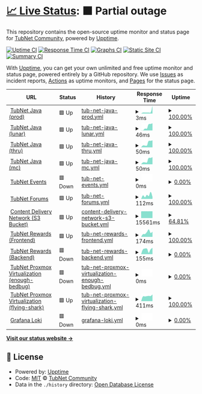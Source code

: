 # [📈 Live Status](https://Tubnom.github.io/tubnet-uptime): <!--live status--> **🟧 Partial outage**

This repository contains the open-source uptime monitor and status page for [TubNet Community](https://Tubnom.github.io/tubnet-uptime), powered by [Upptime](https://github.com/upptime/upptime).

[![Uptime CI](https://github.com/Tubnom/tubnet-uptime/workflows/Uptime%20CI/badge.svg)](https://github.com/Tubnom/tubnet-uptime/actions?query=workflow%3A%22Uptime+CI%22)
[![Response Time CI](https://github.com/Tubnom/tubnet-uptime/workflows/Response%20Time%20CI/badge.svg)](https://github.com/Tubnom/tubnet-uptime/actions?query=workflow%3A%22Response+Time+CI%22)
[![Graphs CI](https://github.com/Tubnom/tubnet-uptime/workflows/Graphs%20CI/badge.svg)](https://github.com/Tubnom/tubnet-uptime/actions?query=workflow%3A%22Graphs+CI%22)
[![Static Site CI](https://github.com/Tubnom/tubnet-uptime/workflows/Static%20Site%20CI/badge.svg)](https://github.com/Tubnom/tubnet-uptime/actions?query=workflow%3A%22Static+Site+CI%22)
[![Summary CI](https://github.com/Tubnom/tubnet-uptime/workflows/Summary%20CI/badge.svg)](https://github.com/Tubnom/tubnet-uptime/actions?query=workflow%3A%22Summary+CI%22)

With [Upptime](https://upptime.js.org), you can get your own unlimited and free uptime monitor and status page, powered entirely by a GitHub repository. We use [Issues](https://github.com/Tubnom/tubnet-uptime/issues) as incident reports, [Actions](https://github.com/Tubnom/tubnet-uptime/actions) as uptime monitors, and [Pages](https://Tubnom.github.io/tubnet-uptime) for the status page.

<!--start: status pages-->
<!-- This summary is generated by Upptime (https://github.com/upptime/upptime) -->
<!-- Do not edit this manually, your changes will be overwritten -->
<!-- prettier-ignore -->
| URL | Status | History | Response Time | Uptime |
| --- | ------ | ------- | ------------- | ------ |
| <img alt="" src="https://icons.duckduckgo.com/ip3/null.ico" height="13"> [TubNet Java (prod)](prod.tubnet.gg) | 🟩 Up | [tub-net-java-prod.yml](https://github.com/Tubnom/tubnet-uptime/commits/HEAD/history/tub-net-java-prod.yml) | <details><summary><img alt="Response time graph" src="./graphs/tub-net-java-prod/response-time-week.png" height="20"> 3ms</summary><br><a href="https://status.tubnet.cc/history/tub-net-java-prod"><img alt="Response time 45" src="https://img.shields.io/endpoint?url=https%3A%2F%2Fraw.githubusercontent.com%2FTubnom%2Ftubnet-uptime%2FHEAD%2Fapi%2Ftub-net-java-prod%2Fresponse-time.json"></a><br><a href="https://status.tubnet.cc/history/tub-net-java-prod"><img alt="24-hour response time 9" src="https://img.shields.io/endpoint?url=https%3A%2F%2Fraw.githubusercontent.com%2FTubnom%2Ftubnet-uptime%2FHEAD%2Fapi%2Ftub-net-java-prod%2Fresponse-time-day.json"></a><br><a href="https://status.tubnet.cc/history/tub-net-java-prod"><img alt="7-day response time 3" src="https://img.shields.io/endpoint?url=https%3A%2F%2Fraw.githubusercontent.com%2FTubnom%2Ftubnet-uptime%2FHEAD%2Fapi%2Ftub-net-java-prod%2Fresponse-time-week.json"></a><br><a href="https://status.tubnet.cc/history/tub-net-java-prod"><img alt="30-day response time 4" src="https://img.shields.io/endpoint?url=https%3A%2F%2Fraw.githubusercontent.com%2FTubnom%2Ftubnet-uptime%2FHEAD%2Fapi%2Ftub-net-java-prod%2Fresponse-time-month.json"></a><br><a href="https://status.tubnet.cc/history/tub-net-java-prod"><img alt="1-year response time 45" src="https://img.shields.io/endpoint?url=https%3A%2F%2Fraw.githubusercontent.com%2FTubnom%2Ftubnet-uptime%2FHEAD%2Fapi%2Ftub-net-java-prod%2Fresponse-time-year.json"></a></details> | <details><summary><a href="https://status.tubnet.cc/history/tub-net-java-prod">100.00%</a></summary><a href="https://status.tubnet.cc/history/tub-net-java-prod"><img alt="All-time uptime 99.87%" src="https://img.shields.io/endpoint?url=https%3A%2F%2Fraw.githubusercontent.com%2FTubnom%2Ftubnet-uptime%2FHEAD%2Fapi%2Ftub-net-java-prod%2Fuptime.json"></a><br><a href="https://status.tubnet.cc/history/tub-net-java-prod"><img alt="24-hour uptime 100.00%" src="https://img.shields.io/endpoint?url=https%3A%2F%2Fraw.githubusercontent.com%2FTubnom%2Ftubnet-uptime%2FHEAD%2Fapi%2Ftub-net-java-prod%2Fuptime-day.json"></a><br><a href="https://status.tubnet.cc/history/tub-net-java-prod"><img alt="7-day uptime 100.00%" src="https://img.shields.io/endpoint?url=https%3A%2F%2Fraw.githubusercontent.com%2FTubnom%2Ftubnet-uptime%2FHEAD%2Fapi%2Ftub-net-java-prod%2Fuptime-week.json"></a><br><a href="https://status.tubnet.cc/history/tub-net-java-prod"><img alt="30-day uptime 100.00%" src="https://img.shields.io/endpoint?url=https%3A%2F%2Fraw.githubusercontent.com%2FTubnom%2Ftubnet-uptime%2FHEAD%2Fapi%2Ftub-net-java-prod%2Fuptime-month.json"></a><br><a href="https://status.tubnet.cc/history/tub-net-java-prod"><img alt="1-year uptime 99.86%" src="https://img.shields.io/endpoint?url=https%3A%2F%2Fraw.githubusercontent.com%2FTubnom%2Ftubnet-uptime%2FHEAD%2Fapi%2Ftub-net-java-prod%2Fuptime-year.json"></a></details>
| <img alt="" src="https://icons.duckduckgo.com/ip3/null.ico" height="13"> [TubNet Java (lunar)](lunar.tubnet.gg) | 🟩 Up | [tub-net-java-lunar.yml](https://github.com/Tubnom/tubnet-uptime/commits/HEAD/history/tub-net-java-lunar.yml) | <details><summary><img alt="Response time graph" src="./graphs/tub-net-java-lunar/response-time-week.png" height="20"> 46ms</summary><br><a href="https://status.tubnet.cc/history/tub-net-java-lunar"><img alt="Response time 75" src="https://img.shields.io/endpoint?url=https%3A%2F%2Fraw.githubusercontent.com%2FTubnom%2Ftubnet-uptime%2FHEAD%2Fapi%2Ftub-net-java-lunar%2Fresponse-time.json"></a><br><a href="https://status.tubnet.cc/history/tub-net-java-lunar"><img alt="24-hour response time 85" src="https://img.shields.io/endpoint?url=https%3A%2F%2Fraw.githubusercontent.com%2FTubnom%2Ftubnet-uptime%2FHEAD%2Fapi%2Ftub-net-java-lunar%2Fresponse-time-day.json"></a><br><a href="https://status.tubnet.cc/history/tub-net-java-lunar"><img alt="7-day response time 46" src="https://img.shields.io/endpoint?url=https%3A%2F%2Fraw.githubusercontent.com%2FTubnom%2Ftubnet-uptime%2FHEAD%2Fapi%2Ftub-net-java-lunar%2Fresponse-time-week.json"></a><br><a href="https://status.tubnet.cc/history/tub-net-java-lunar"><img alt="30-day response time 35" src="https://img.shields.io/endpoint?url=https%3A%2F%2Fraw.githubusercontent.com%2FTubnom%2Ftubnet-uptime%2FHEAD%2Fapi%2Ftub-net-java-lunar%2Fresponse-time-month.json"></a><br><a href="https://status.tubnet.cc/history/tub-net-java-lunar"><img alt="1-year response time 70" src="https://img.shields.io/endpoint?url=https%3A%2F%2Fraw.githubusercontent.com%2FTubnom%2Ftubnet-uptime%2FHEAD%2Fapi%2Ftub-net-java-lunar%2Fresponse-time-year.json"></a></details> | <details><summary><a href="https://status.tubnet.cc/history/tub-net-java-lunar">100.00%</a></summary><a href="https://status.tubnet.cc/history/tub-net-java-lunar"><img alt="All-time uptime 99.87%" src="https://img.shields.io/endpoint?url=https%3A%2F%2Fraw.githubusercontent.com%2FTubnom%2Ftubnet-uptime%2FHEAD%2Fapi%2Ftub-net-java-lunar%2Fuptime.json"></a><br><a href="https://status.tubnet.cc/history/tub-net-java-lunar"><img alt="24-hour uptime 100.00%" src="https://img.shields.io/endpoint?url=https%3A%2F%2Fraw.githubusercontent.com%2FTubnom%2Ftubnet-uptime%2FHEAD%2Fapi%2Ftub-net-java-lunar%2Fuptime-day.json"></a><br><a href="https://status.tubnet.cc/history/tub-net-java-lunar"><img alt="7-day uptime 100.00%" src="https://img.shields.io/endpoint?url=https%3A%2F%2Fraw.githubusercontent.com%2FTubnom%2Ftubnet-uptime%2FHEAD%2Fapi%2Ftub-net-java-lunar%2Fuptime-week.json"></a><br><a href="https://status.tubnet.cc/history/tub-net-java-lunar"><img alt="30-day uptime 100.00%" src="https://img.shields.io/endpoint?url=https%3A%2F%2Fraw.githubusercontent.com%2FTubnom%2Ftubnet-uptime%2FHEAD%2Fapi%2Ftub-net-java-lunar%2Fuptime-month.json"></a><br><a href="https://status.tubnet.cc/history/tub-net-java-lunar"><img alt="1-year uptime 99.85%" src="https://img.shields.io/endpoint?url=https%3A%2F%2Fraw.githubusercontent.com%2FTubnom%2Ftubnet-uptime%2FHEAD%2Fapi%2Ftub-net-java-lunar%2Fuptime-year.json"></a></details>
| <img alt="" src="https://icons.duckduckgo.com/ip3/null.ico" height="13"> [TubNet Java (thru)](thru.tubnet.gg) | 🟩 Up | [tub-net-java-thru.yml](https://github.com/Tubnom/tubnet-uptime/commits/HEAD/history/tub-net-java-thru.yml) | <details><summary><img alt="Response time graph" src="./graphs/tub-net-java-thru/response-time-week.png" height="20"> 50ms</summary><br><a href="https://status.tubnet.cc/history/tub-net-java-thru"><img alt="Response time 65" src="https://img.shields.io/endpoint?url=https%3A%2F%2Fraw.githubusercontent.com%2FTubnom%2Ftubnet-uptime%2FHEAD%2Fapi%2Ftub-net-java-thru%2Fresponse-time.json"></a><br><a href="https://status.tubnet.cc/history/tub-net-java-thru"><img alt="24-hour response time 83" src="https://img.shields.io/endpoint?url=https%3A%2F%2Fraw.githubusercontent.com%2FTubnom%2Ftubnet-uptime%2FHEAD%2Fapi%2Ftub-net-java-thru%2Fresponse-time-day.json"></a><br><a href="https://status.tubnet.cc/history/tub-net-java-thru"><img alt="7-day response time 50" src="https://img.shields.io/endpoint?url=https%3A%2F%2Fraw.githubusercontent.com%2FTubnom%2Ftubnet-uptime%2FHEAD%2Fapi%2Ftub-net-java-thru%2Fresponse-time-week.json"></a><br><a href="https://status.tubnet.cc/history/tub-net-java-thru"><img alt="30-day response time 33" src="https://img.shields.io/endpoint?url=https%3A%2F%2Fraw.githubusercontent.com%2FTubnom%2Ftubnet-uptime%2FHEAD%2Fapi%2Ftub-net-java-thru%2Fresponse-time-month.json"></a><br><a href="https://status.tubnet.cc/history/tub-net-java-thru"><img alt="1-year response time 62" src="https://img.shields.io/endpoint?url=https%3A%2F%2Fraw.githubusercontent.com%2FTubnom%2Ftubnet-uptime%2FHEAD%2Fapi%2Ftub-net-java-thru%2Fresponse-time-year.json"></a></details> | <details><summary><a href="https://status.tubnet.cc/history/tub-net-java-thru">100.00%</a></summary><a href="https://status.tubnet.cc/history/tub-net-java-thru"><img alt="All-time uptime 99.87%" src="https://img.shields.io/endpoint?url=https%3A%2F%2Fraw.githubusercontent.com%2FTubnom%2Ftubnet-uptime%2FHEAD%2Fapi%2Ftub-net-java-thru%2Fuptime.json"></a><br><a href="https://status.tubnet.cc/history/tub-net-java-thru"><img alt="24-hour uptime 100.00%" src="https://img.shields.io/endpoint?url=https%3A%2F%2Fraw.githubusercontent.com%2FTubnom%2Ftubnet-uptime%2FHEAD%2Fapi%2Ftub-net-java-thru%2Fuptime-day.json"></a><br><a href="https://status.tubnet.cc/history/tub-net-java-thru"><img alt="7-day uptime 100.00%" src="https://img.shields.io/endpoint?url=https%3A%2F%2Fraw.githubusercontent.com%2FTubnom%2Ftubnet-uptime%2FHEAD%2Fapi%2Ftub-net-java-thru%2Fuptime-week.json"></a><br><a href="https://status.tubnet.cc/history/tub-net-java-thru"><img alt="30-day uptime 100.00%" src="https://img.shields.io/endpoint?url=https%3A%2F%2Fraw.githubusercontent.com%2FTubnom%2Ftubnet-uptime%2FHEAD%2Fapi%2Ftub-net-java-thru%2Fuptime-month.json"></a><br><a href="https://status.tubnet.cc/history/tub-net-java-thru"><img alt="1-year uptime 99.86%" src="https://img.shields.io/endpoint?url=https%3A%2F%2Fraw.githubusercontent.com%2FTubnom%2Ftubnet-uptime%2FHEAD%2Fapi%2Ftub-net-java-thru%2Fuptime-year.json"></a></details>
| <img alt="" src="https://icons.duckduckgo.com/ip3/null.ico" height="13"> [TubNet Java (mc)](mc.tubnet.gg) | 🟩 Up | [tub-net-java-mc.yml](https://github.com/Tubnom/tubnet-uptime/commits/HEAD/history/tub-net-java-mc.yml) | <details><summary><img alt="Response time graph" src="./graphs/tub-net-java-mc/response-time-week.png" height="20"> 50ms</summary><br><a href="https://status.tubnet.cc/history/tub-net-java-mc"><img alt="Response time 60" src="https://img.shields.io/endpoint?url=https%3A%2F%2Fraw.githubusercontent.com%2FTubnom%2Ftubnet-uptime%2FHEAD%2Fapi%2Ftub-net-java-mc%2Fresponse-time.json"></a><br><a href="https://status.tubnet.cc/history/tub-net-java-mc"><img alt="24-hour response time 85" src="https://img.shields.io/endpoint?url=https%3A%2F%2Fraw.githubusercontent.com%2FTubnom%2Ftubnet-uptime%2FHEAD%2Fapi%2Ftub-net-java-mc%2Fresponse-time-day.json"></a><br><a href="https://status.tubnet.cc/history/tub-net-java-mc"><img alt="7-day response time 50" src="https://img.shields.io/endpoint?url=https%3A%2F%2Fraw.githubusercontent.com%2FTubnom%2Ftubnet-uptime%2FHEAD%2Fapi%2Ftub-net-java-mc%2Fresponse-time-week.json"></a><br><a href="https://status.tubnet.cc/history/tub-net-java-mc"><img alt="30-day response time 36" src="https://img.shields.io/endpoint?url=https%3A%2F%2Fraw.githubusercontent.com%2FTubnom%2Ftubnet-uptime%2FHEAD%2Fapi%2Ftub-net-java-mc%2Fresponse-time-month.json"></a><br><a href="https://status.tubnet.cc/history/tub-net-java-mc"><img alt="1-year response time 57" src="https://img.shields.io/endpoint?url=https%3A%2F%2Fraw.githubusercontent.com%2FTubnom%2Ftubnet-uptime%2FHEAD%2Fapi%2Ftub-net-java-mc%2Fresponse-time-year.json"></a></details> | <details><summary><a href="https://status.tubnet.cc/history/tub-net-java-mc">100.00%</a></summary><a href="https://status.tubnet.cc/history/tub-net-java-mc"><img alt="All-time uptime 99.87%" src="https://img.shields.io/endpoint?url=https%3A%2F%2Fraw.githubusercontent.com%2FTubnom%2Ftubnet-uptime%2FHEAD%2Fapi%2Ftub-net-java-mc%2Fuptime.json"></a><br><a href="https://status.tubnet.cc/history/tub-net-java-mc"><img alt="24-hour uptime 100.00%" src="https://img.shields.io/endpoint?url=https%3A%2F%2Fraw.githubusercontent.com%2FTubnom%2Ftubnet-uptime%2FHEAD%2Fapi%2Ftub-net-java-mc%2Fuptime-day.json"></a><br><a href="https://status.tubnet.cc/history/tub-net-java-mc"><img alt="7-day uptime 100.00%" src="https://img.shields.io/endpoint?url=https%3A%2F%2Fraw.githubusercontent.com%2FTubnom%2Ftubnet-uptime%2FHEAD%2Fapi%2Ftub-net-java-mc%2Fuptime-week.json"></a><br><a href="https://status.tubnet.cc/history/tub-net-java-mc"><img alt="30-day uptime 100.00%" src="https://img.shields.io/endpoint?url=https%3A%2F%2Fraw.githubusercontent.com%2FTubnom%2Ftubnet-uptime%2FHEAD%2Fapi%2Ftub-net-java-mc%2Fuptime-month.json"></a><br><a href="https://status.tubnet.cc/history/tub-net-java-mc"><img alt="1-year uptime 99.86%" src="https://img.shields.io/endpoint?url=https%3A%2F%2Fraw.githubusercontent.com%2FTubnom%2Ftubnet-uptime%2FHEAD%2Fapi%2Ftub-net-java-mc%2Fuptime-year.json"></a></details>
| <img alt="" src="https://icons.duckduckgo.com/ip3/null.ico" height="13"> [TubNet Events](5.161.155.38) | 🟥 Down | [tub-net-events.yml](https://github.com/Tubnom/tubnet-uptime/commits/HEAD/history/tub-net-events.yml) | <details><summary><img alt="Response time graph" src="./graphs/tub-net-events/response-time-week.png" height="20"> 0ms</summary><br><a href="https://status.tubnet.cc/history/tub-net-events"><img alt="Response time 40" src="https://img.shields.io/endpoint?url=https%3A%2F%2Fraw.githubusercontent.com%2FTubnom%2Ftubnet-uptime%2FHEAD%2Fapi%2Ftub-net-events%2Fresponse-time.json"></a><br><a href="https://status.tubnet.cc/history/tub-net-events"><img alt="24-hour response time 0" src="https://img.shields.io/endpoint?url=https%3A%2F%2Fraw.githubusercontent.com%2FTubnom%2Ftubnet-uptime%2FHEAD%2Fapi%2Ftub-net-events%2Fresponse-time-day.json"></a><br><a href="https://status.tubnet.cc/history/tub-net-events"><img alt="7-day response time 0" src="https://img.shields.io/endpoint?url=https%3A%2F%2Fraw.githubusercontent.com%2FTubnom%2Ftubnet-uptime%2FHEAD%2Fapi%2Ftub-net-events%2Fresponse-time-week.json"></a><br><a href="https://status.tubnet.cc/history/tub-net-events"><img alt="30-day response time 0" src="https://img.shields.io/endpoint?url=https%3A%2F%2Fraw.githubusercontent.com%2FTubnom%2Ftubnet-uptime%2FHEAD%2Fapi%2Ftub-net-events%2Fresponse-time-month.json"></a><br><a href="https://status.tubnet.cc/history/tub-net-events"><img alt="1-year response time 40" src="https://img.shields.io/endpoint?url=https%3A%2F%2Fraw.githubusercontent.com%2FTubnom%2Ftubnet-uptime%2FHEAD%2Fapi%2Ftub-net-events%2Fresponse-time-year.json"></a></details> | <details><summary><a href="https://status.tubnet.cc/history/tub-net-events">0.00%</a></summary><a href="https://status.tubnet.cc/history/tub-net-events"><img alt="All-time uptime 7.99%" src="https://img.shields.io/endpoint?url=https%3A%2F%2Fraw.githubusercontent.com%2FTubnom%2Ftubnet-uptime%2FHEAD%2Fapi%2Ftub-net-events%2Fuptime.json"></a><br><a href="https://status.tubnet.cc/history/tub-net-events"><img alt="24-hour uptime 0.00%" src="https://img.shields.io/endpoint?url=https%3A%2F%2Fraw.githubusercontent.com%2FTubnom%2Ftubnet-uptime%2FHEAD%2Fapi%2Ftub-net-events%2Fuptime-day.json"></a><br><a href="https://status.tubnet.cc/history/tub-net-events"><img alt="7-day uptime 0.00%" src="https://img.shields.io/endpoint?url=https%3A%2F%2Fraw.githubusercontent.com%2FTubnom%2Ftubnet-uptime%2FHEAD%2Fapi%2Ftub-net-events%2Fuptime-week.json"></a><br><a href="https://status.tubnet.cc/history/tub-net-events"><img alt="30-day uptime 0.00%" src="https://img.shields.io/endpoint?url=https%3A%2F%2Fraw.githubusercontent.com%2FTubnom%2Ftubnet-uptime%2FHEAD%2Fapi%2Ftub-net-events%2Fuptime-month.json"></a><br><a href="https://status.tubnet.cc/history/tub-net-events"><img alt="1-year uptime 5.53%" src="https://img.shields.io/endpoint?url=https%3A%2F%2Fraw.githubusercontent.com%2FTubnom%2Ftubnet-uptime%2FHEAD%2Fapi%2Ftub-net-events%2Fuptime-year.json"></a></details>
| <img alt="" src="https://icons.duckduckgo.com/ip3/forums.tubnet.gg.ico" height="13"> [TubNet Forums](https://forums.tubnet.gg/) | 🟩 Up | [tub-net-forums.yml](https://github.com/Tubnom/tubnet-uptime/commits/HEAD/history/tub-net-forums.yml) | <details><summary><img alt="Response time graph" src="./graphs/tub-net-forums/response-time-week.png" height="20"> 112ms</summary><br><a href="https://status.tubnet.cc/history/tub-net-forums"><img alt="Response time 88" src="https://img.shields.io/endpoint?url=https%3A%2F%2Fraw.githubusercontent.com%2FTubnom%2Ftubnet-uptime%2FHEAD%2Fapi%2Ftub-net-forums%2Fresponse-time.json"></a><br><a href="https://status.tubnet.cc/history/tub-net-forums"><img alt="24-hour response time 64" src="https://img.shields.io/endpoint?url=https%3A%2F%2Fraw.githubusercontent.com%2FTubnom%2Ftubnet-uptime%2FHEAD%2Fapi%2Ftub-net-forums%2Fresponse-time-day.json"></a><br><a href="https://status.tubnet.cc/history/tub-net-forums"><img alt="7-day response time 112" src="https://img.shields.io/endpoint?url=https%3A%2F%2Fraw.githubusercontent.com%2FTubnom%2Ftubnet-uptime%2FHEAD%2Fapi%2Ftub-net-forums%2Fresponse-time-week.json"></a><br><a href="https://status.tubnet.cc/history/tub-net-forums"><img alt="30-day response time 111" src="https://img.shields.io/endpoint?url=https%3A%2F%2Fraw.githubusercontent.com%2FTubnom%2Ftubnet-uptime%2FHEAD%2Fapi%2Ftub-net-forums%2Fresponse-time-month.json"></a><br><a href="https://status.tubnet.cc/history/tub-net-forums"><img alt="1-year response time 88" src="https://img.shields.io/endpoint?url=https%3A%2F%2Fraw.githubusercontent.com%2FTubnom%2Ftubnet-uptime%2FHEAD%2Fapi%2Ftub-net-forums%2Fresponse-time-year.json"></a></details> | <details><summary><a href="https://status.tubnet.cc/history/tub-net-forums">100.00%</a></summary><a href="https://status.tubnet.cc/history/tub-net-forums"><img alt="All-time uptime 99.87%" src="https://img.shields.io/endpoint?url=https%3A%2F%2Fraw.githubusercontent.com%2FTubnom%2Ftubnet-uptime%2FHEAD%2Fapi%2Ftub-net-forums%2Fuptime.json"></a><br><a href="https://status.tubnet.cc/history/tub-net-forums"><img alt="24-hour uptime 100.00%" src="https://img.shields.io/endpoint?url=https%3A%2F%2Fraw.githubusercontent.com%2FTubnom%2Ftubnet-uptime%2FHEAD%2Fapi%2Ftub-net-forums%2Fuptime-day.json"></a><br><a href="https://status.tubnet.cc/history/tub-net-forums"><img alt="7-day uptime 100.00%" src="https://img.shields.io/endpoint?url=https%3A%2F%2Fraw.githubusercontent.com%2FTubnom%2Ftubnet-uptime%2FHEAD%2Fapi%2Ftub-net-forums%2Fuptime-week.json"></a><br><a href="https://status.tubnet.cc/history/tub-net-forums"><img alt="30-day uptime 100.00%" src="https://img.shields.io/endpoint?url=https%3A%2F%2Fraw.githubusercontent.com%2FTubnom%2Ftubnet-uptime%2FHEAD%2Fapi%2Ftub-net-forums%2Fuptime-month.json"></a><br><a href="https://status.tubnet.cc/history/tub-net-forums"><img alt="1-year uptime 99.86%" src="https://img.shields.io/endpoint?url=https%3A%2F%2Fraw.githubusercontent.com%2FTubnom%2Ftubnet-uptime%2FHEAD%2Fapi%2Ftub-net-forums%2Fuptime-year.json"></a></details>
| <img alt="" src="https://icons.duckduckgo.com/ip3/cdn.tubnet.gg.ico" height="13"> [Content Delivery Network (S3 Bucket)](https://cdn.tubnet.gg/minecraft-resourcepack/TubPack-production.zip) | 🟩 Up | [content-delivery-network-s3-bucket.yml](https://github.com/Tubnom/tubnet-uptime/commits/HEAD/history/content-delivery-network-s3-bucket.yml) | <details><summary><img alt="Response time graph" src="./graphs/content-delivery-network-s3-bucket/response-time-week.png" height="20"> 15561ms</summary><br><a href="https://status.tubnet.cc/history/content-delivery-network-s3-bucket"><img alt="Response time 11340" src="https://img.shields.io/endpoint?url=https%3A%2F%2Fraw.githubusercontent.com%2FTubnom%2Ftubnet-uptime%2FHEAD%2Fapi%2Fcontent-delivery-network-s3-bucket%2Fresponse-time.json"></a><br><a href="https://status.tubnet.cc/history/content-delivery-network-s3-bucket"><img alt="24-hour response time 15546" src="https://img.shields.io/endpoint?url=https%3A%2F%2Fraw.githubusercontent.com%2FTubnom%2Ftubnet-uptime%2FHEAD%2Fapi%2Fcontent-delivery-network-s3-bucket%2Fresponse-time-day.json"></a><br><a href="https://status.tubnet.cc/history/content-delivery-network-s3-bucket"><img alt="7-day response time 15561" src="https://img.shields.io/endpoint?url=https%3A%2F%2Fraw.githubusercontent.com%2FTubnom%2Ftubnet-uptime%2FHEAD%2Fapi%2Fcontent-delivery-network-s3-bucket%2Fresponse-time-week.json"></a><br><a href="https://status.tubnet.cc/history/content-delivery-network-s3-bucket"><img alt="30-day response time 15539" src="https://img.shields.io/endpoint?url=https%3A%2F%2Fraw.githubusercontent.com%2FTubnom%2Ftubnet-uptime%2FHEAD%2Fapi%2Fcontent-delivery-network-s3-bucket%2Fresponse-time-month.json"></a><br><a href="https://status.tubnet.cc/history/content-delivery-network-s3-bucket"><img alt="1-year response time 11347" src="https://img.shields.io/endpoint?url=https%3A%2F%2Fraw.githubusercontent.com%2FTubnom%2Ftubnet-uptime%2FHEAD%2Fapi%2Fcontent-delivery-network-s3-bucket%2Fresponse-time-year.json"></a></details> | <details><summary><a href="https://status.tubnet.cc/history/content-delivery-network-s3-bucket">64.81%</a></summary><a href="https://status.tubnet.cc/history/content-delivery-network-s3-bucket"><img alt="All-time uptime 99.29%" src="https://img.shields.io/endpoint?url=https%3A%2F%2Fraw.githubusercontent.com%2FTubnom%2Ftubnet-uptime%2FHEAD%2Fapi%2Fcontent-delivery-network-s3-bucket%2Fuptime.json"></a><br><a href="https://status.tubnet.cc/history/content-delivery-network-s3-bucket"><img alt="24-hour uptime 35.36%" src="https://img.shields.io/endpoint?url=https%3A%2F%2Fraw.githubusercontent.com%2FTubnom%2Ftubnet-uptime%2FHEAD%2Fapi%2Fcontent-delivery-network-s3-bucket%2Fuptime-day.json"></a><br><a href="https://status.tubnet.cc/history/content-delivery-network-s3-bucket"><img alt="7-day uptime 64.81%" src="https://img.shields.io/endpoint?url=https%3A%2F%2Fraw.githubusercontent.com%2FTubnom%2Ftubnet-uptime%2FHEAD%2Fapi%2Fcontent-delivery-network-s3-bucket%2Fuptime-week.json"></a><br><a href="https://status.tubnet.cc/history/content-delivery-network-s3-bucket"><img alt="30-day uptime 91.90%" src="https://img.shields.io/endpoint?url=https%3A%2F%2Fraw.githubusercontent.com%2FTubnom%2Ftubnet-uptime%2FHEAD%2Fapi%2Fcontent-delivery-network-s3-bucket%2Fuptime-month.json"></a><br><a href="https://status.tubnet.cc/history/content-delivery-network-s3-bucket"><img alt="1-year uptime 99.29%" src="https://img.shields.io/endpoint?url=https%3A%2F%2Fraw.githubusercontent.com%2FTubnom%2Ftubnet-uptime%2FHEAD%2Fapi%2Fcontent-delivery-network-s3-bucket%2Fuptime-year.json"></a></details>
| <img alt="" src="https://icons.duckduckgo.com/ip3/rewards.tubnet.gg.ico" height="13"> [TubNet Rewards (Frontend)](https://rewards.tubnet.gg) | 🟩 Up | [tub-net-rewards-frontend.yml](https://github.com/Tubnom/tubnet-uptime/commits/HEAD/history/tub-net-rewards-frontend.yml) | <details><summary><img alt="Response time graph" src="./graphs/tub-net-rewards-frontend/response-time-week.png" height="20"> 174ms</summary><br><a href="https://status.tubnet.cc/history/tub-net-rewards-frontend"><img alt="Response time 183" src="https://img.shields.io/endpoint?url=https%3A%2F%2Fraw.githubusercontent.com%2FTubnom%2Ftubnet-uptime%2FHEAD%2Fapi%2Ftub-net-rewards-frontend%2Fresponse-time.json"></a><br><a href="https://status.tubnet.cc/history/tub-net-rewards-frontend"><img alt="24-hour response time 200" src="https://img.shields.io/endpoint?url=https%3A%2F%2Fraw.githubusercontent.com%2FTubnom%2Ftubnet-uptime%2FHEAD%2Fapi%2Ftub-net-rewards-frontend%2Fresponse-time-day.json"></a><br><a href="https://status.tubnet.cc/history/tub-net-rewards-frontend"><img alt="7-day response time 174" src="https://img.shields.io/endpoint?url=https%3A%2F%2Fraw.githubusercontent.com%2FTubnom%2Ftubnet-uptime%2FHEAD%2Fapi%2Ftub-net-rewards-frontend%2Fresponse-time-week.json"></a><br><a href="https://status.tubnet.cc/history/tub-net-rewards-frontend"><img alt="30-day response time 148" src="https://img.shields.io/endpoint?url=https%3A%2F%2Fraw.githubusercontent.com%2FTubnom%2Ftubnet-uptime%2FHEAD%2Fapi%2Ftub-net-rewards-frontend%2Fresponse-time-month.json"></a><br><a href="https://status.tubnet.cc/history/tub-net-rewards-frontend"><img alt="1-year response time 186" src="https://img.shields.io/endpoint?url=https%3A%2F%2Fraw.githubusercontent.com%2FTubnom%2Ftubnet-uptime%2FHEAD%2Fapi%2Ftub-net-rewards-frontend%2Fresponse-time-year.json"></a></details> | <details><summary><a href="https://status.tubnet.cc/history/tub-net-rewards-frontend">100.00%</a></summary><a href="https://status.tubnet.cc/history/tub-net-rewards-frontend"><img alt="All-time uptime 99.91%" src="https://img.shields.io/endpoint?url=https%3A%2F%2Fraw.githubusercontent.com%2FTubnom%2Ftubnet-uptime%2FHEAD%2Fapi%2Ftub-net-rewards-frontend%2Fuptime.json"></a><br><a href="https://status.tubnet.cc/history/tub-net-rewards-frontend"><img alt="24-hour uptime 100.00%" src="https://img.shields.io/endpoint?url=https%3A%2F%2Fraw.githubusercontent.com%2FTubnom%2Ftubnet-uptime%2FHEAD%2Fapi%2Ftub-net-rewards-frontend%2Fuptime-day.json"></a><br><a href="https://status.tubnet.cc/history/tub-net-rewards-frontend"><img alt="7-day uptime 100.00%" src="https://img.shields.io/endpoint?url=https%3A%2F%2Fraw.githubusercontent.com%2FTubnom%2Ftubnet-uptime%2FHEAD%2Fapi%2Ftub-net-rewards-frontend%2Fuptime-week.json"></a><br><a href="https://status.tubnet.cc/history/tub-net-rewards-frontend"><img alt="30-day uptime 100.00%" src="https://img.shields.io/endpoint?url=https%3A%2F%2Fraw.githubusercontent.com%2FTubnom%2Ftubnet-uptime%2FHEAD%2Fapi%2Ftub-net-rewards-frontend%2Fuptime-month.json"></a><br><a href="https://status.tubnet.cc/history/tub-net-rewards-frontend"><img alt="1-year uptime 99.90%" src="https://img.shields.io/endpoint?url=https%3A%2F%2Fraw.githubusercontent.com%2FTubnom%2Ftubnet-uptime%2FHEAD%2Fapi%2Ftub-net-rewards-frontend%2Fuptime-year.json"></a></details>
| <img alt="" src="https://icons.duckduckgo.com/ip3/reward.prd.svc.tubnet.io.ico" height="13"> [TubNet Rewards (Backend)](https://reward.prd.svc.tubnet.io/) | 🟥 Down | [tub-net-rewards-backend.yml](https://github.com/Tubnom/tubnet-uptime/commits/HEAD/history/tub-net-rewards-backend.yml) | <details><summary><img alt="Response time graph" src="./graphs/tub-net-rewards-backend/response-time-week.png" height="20"> 155ms</summary><br><a href="https://status.tubnet.cc/history/tub-net-rewards-backend"><img alt="Response time 224" src="https://img.shields.io/endpoint?url=https%3A%2F%2Fraw.githubusercontent.com%2FTubnom%2Ftubnet-uptime%2FHEAD%2Fapi%2Ftub-net-rewards-backend%2Fresponse-time.json"></a><br><a href="https://status.tubnet.cc/history/tub-net-rewards-backend"><img alt="24-hour response time 208" src="https://img.shields.io/endpoint?url=https%3A%2F%2Fraw.githubusercontent.com%2FTubnom%2Ftubnet-uptime%2FHEAD%2Fapi%2Ftub-net-rewards-backend%2Fresponse-time-day.json"></a><br><a href="https://status.tubnet.cc/history/tub-net-rewards-backend"><img alt="7-day response time 155" src="https://img.shields.io/endpoint?url=https%3A%2F%2Fraw.githubusercontent.com%2FTubnom%2Ftubnet-uptime%2FHEAD%2Fapi%2Ftub-net-rewards-backend%2Fresponse-time-week.json"></a><br><a href="https://status.tubnet.cc/history/tub-net-rewards-backend"><img alt="30-day response time 141" src="https://img.shields.io/endpoint?url=https%3A%2F%2Fraw.githubusercontent.com%2FTubnom%2Ftubnet-uptime%2FHEAD%2Fapi%2Ftub-net-rewards-backend%2Fresponse-time-month.json"></a><br><a href="https://status.tubnet.cc/history/tub-net-rewards-backend"><img alt="1-year response time 223" src="https://img.shields.io/endpoint?url=https%3A%2F%2Fraw.githubusercontent.com%2FTubnom%2Ftubnet-uptime%2FHEAD%2Fapi%2Ftub-net-rewards-backend%2Fresponse-time-year.json"></a></details> | <details><summary><a href="https://status.tubnet.cc/history/tub-net-rewards-backend">0.00%</a></summary><a href="https://status.tubnet.cc/history/tub-net-rewards-backend"><img alt="All-time uptime 90.50%" src="https://img.shields.io/endpoint?url=https%3A%2F%2Fraw.githubusercontent.com%2FTubnom%2Ftubnet-uptime%2FHEAD%2Fapi%2Ftub-net-rewards-backend%2Fuptime.json"></a><br><a href="https://status.tubnet.cc/history/tub-net-rewards-backend"><img alt="24-hour uptime 0.00%" src="https://img.shields.io/endpoint?url=https%3A%2F%2Fraw.githubusercontent.com%2FTubnom%2Ftubnet-uptime%2FHEAD%2Fapi%2Ftub-net-rewards-backend%2Fuptime-day.json"></a><br><a href="https://status.tubnet.cc/history/tub-net-rewards-backend"><img alt="7-day uptime 0.00%" src="https://img.shields.io/endpoint?url=https%3A%2F%2Fraw.githubusercontent.com%2FTubnom%2Ftubnet-uptime%2FHEAD%2Fapi%2Ftub-net-rewards-backend%2Fuptime-week.json"></a><br><a href="https://status.tubnet.cc/history/tub-net-rewards-backend"><img alt="30-day uptime 0.00%" src="https://img.shields.io/endpoint?url=https%3A%2F%2Fraw.githubusercontent.com%2FTubnom%2Ftubnet-uptime%2FHEAD%2Fapi%2Ftub-net-rewards-backend%2Fuptime-month.json"></a><br><a href="https://status.tubnet.cc/history/tub-net-rewards-backend"><img alt="1-year uptime 89.40%" src="https://img.shields.io/endpoint?url=https%3A%2F%2Fraw.githubusercontent.com%2FTubnom%2Ftubnet-uptime%2FHEAD%2Fapi%2Ftub-net-rewards-backend%2Fuptime-year.json"></a></details>
| <img alt="" src="https://icons.duckduckgo.com/ip3/eb.clmgr.tubnet.io.ico" height="13"> [TubNet Proxmox Virtualization (enough-bedbug)](https://eb.clmgr.tubnet.io) | 🟥 Down | [tub-net-proxmox-virtualization-enough-bedbug.yml](https://github.com/Tubnom/tubnet-uptime/commits/HEAD/history/tub-net-proxmox-virtualization-enough-bedbug.yml) | <details><summary><img alt="Response time graph" src="./graphs/tub-net-proxmox-virtualization-enough-bedbug/response-time-week.png" height="20"> 0ms</summary><br><a href="https://status.tubnet.cc/history/tub-net-proxmox-virtualization-enough-bedbug"><img alt="Response time 469" src="https://img.shields.io/endpoint?url=https%3A%2F%2Fraw.githubusercontent.com%2FTubnom%2Ftubnet-uptime%2FHEAD%2Fapi%2Ftub-net-proxmox-virtualization-enough-bedbug%2Fresponse-time.json"></a><br><a href="https://status.tubnet.cc/history/tub-net-proxmox-virtualization-enough-bedbug"><img alt="24-hour response time 0" src="https://img.shields.io/endpoint?url=https%3A%2F%2Fraw.githubusercontent.com%2FTubnom%2Ftubnet-uptime%2FHEAD%2Fapi%2Ftub-net-proxmox-virtualization-enough-bedbug%2Fresponse-time-day.json"></a><br><a href="https://status.tubnet.cc/history/tub-net-proxmox-virtualization-enough-bedbug"><img alt="7-day response time 0" src="https://img.shields.io/endpoint?url=https%3A%2F%2Fraw.githubusercontent.com%2FTubnom%2Ftubnet-uptime%2FHEAD%2Fapi%2Ftub-net-proxmox-virtualization-enough-bedbug%2Fresponse-time-week.json"></a><br><a href="https://status.tubnet.cc/history/tub-net-proxmox-virtualization-enough-bedbug"><img alt="30-day response time 0" src="https://img.shields.io/endpoint?url=https%3A%2F%2Fraw.githubusercontent.com%2FTubnom%2Ftubnet-uptime%2FHEAD%2Fapi%2Ftub-net-proxmox-virtualization-enough-bedbug%2Fresponse-time-month.json"></a><br><a href="https://status.tubnet.cc/history/tub-net-proxmox-virtualization-enough-bedbug"><img alt="1-year response time 469" src="https://img.shields.io/endpoint?url=https%3A%2F%2Fraw.githubusercontent.com%2FTubnom%2Ftubnet-uptime%2FHEAD%2Fapi%2Ftub-net-proxmox-virtualization-enough-bedbug%2Fresponse-time-year.json"></a></details> | <details><summary><a href="https://status.tubnet.cc/history/tub-net-proxmox-virtualization-enough-bedbug">0.00%</a></summary><a href="https://status.tubnet.cc/history/tub-net-proxmox-virtualization-enough-bedbug"><img alt="All-time uptime 13.03%" src="https://img.shields.io/endpoint?url=https%3A%2F%2Fraw.githubusercontent.com%2FTubnom%2Ftubnet-uptime%2FHEAD%2Fapi%2Ftub-net-proxmox-virtualization-enough-bedbug%2Fuptime.json"></a><br><a href="https://status.tubnet.cc/history/tub-net-proxmox-virtualization-enough-bedbug"><img alt="24-hour uptime 0.00%" src="https://img.shields.io/endpoint?url=https%3A%2F%2Fraw.githubusercontent.com%2FTubnom%2Ftubnet-uptime%2FHEAD%2Fapi%2Ftub-net-proxmox-virtualization-enough-bedbug%2Fuptime-day.json"></a><br><a href="https://status.tubnet.cc/history/tub-net-proxmox-virtualization-enough-bedbug"><img alt="7-day uptime 0.00%" src="https://img.shields.io/endpoint?url=https%3A%2F%2Fraw.githubusercontent.com%2FTubnom%2Ftubnet-uptime%2FHEAD%2Fapi%2Ftub-net-proxmox-virtualization-enough-bedbug%2Fuptime-week.json"></a><br><a href="https://status.tubnet.cc/history/tub-net-proxmox-virtualization-enough-bedbug"><img alt="30-day uptime 0.00%" src="https://img.shields.io/endpoint?url=https%3A%2F%2Fraw.githubusercontent.com%2FTubnom%2Ftubnet-uptime%2FHEAD%2Fapi%2Ftub-net-proxmox-virtualization-enough-bedbug%2Fuptime-month.json"></a><br><a href="https://status.tubnet.cc/history/tub-net-proxmox-virtualization-enough-bedbug"><img alt="1-year uptime 13.03%" src="https://img.shields.io/endpoint?url=https%3A%2F%2Fraw.githubusercontent.com%2FTubnom%2Ftubnet-uptime%2FHEAD%2Fapi%2Ftub-net-proxmox-virtualization-enough-bedbug%2Fuptime-year.json"></a></details>
| <img alt="" src="https://icons.duckduckgo.com/ip3/fs.clmgr.tubnet.io.ico" height="13"> [TubNet Proxmox Virtualization (flying-shark)](https://fs.clmgr.tubnet.io) | 🟩 Up | [tub-net-proxmox-virtualization-flying-shark.yml](https://github.com/Tubnom/tubnet-uptime/commits/HEAD/history/tub-net-proxmox-virtualization-flying-shark.yml) | <details><summary><img alt="Response time graph" src="./graphs/tub-net-proxmox-virtualization-flying-shark/response-time-week.png" height="20"> 411ms</summary><br><a href="https://status.tubnet.cc/history/tub-net-proxmox-virtualization-flying-shark"><img alt="Response time 459" src="https://img.shields.io/endpoint?url=https%3A%2F%2Fraw.githubusercontent.com%2FTubnom%2Ftubnet-uptime%2FHEAD%2Fapi%2Ftub-net-proxmox-virtualization-flying-shark%2Fresponse-time.json"></a><br><a href="https://status.tubnet.cc/history/tub-net-proxmox-virtualization-flying-shark"><img alt="24-hour response time 524" src="https://img.shields.io/endpoint?url=https%3A%2F%2Fraw.githubusercontent.com%2FTubnom%2Ftubnet-uptime%2FHEAD%2Fapi%2Ftub-net-proxmox-virtualization-flying-shark%2Fresponse-time-day.json"></a><br><a href="https://status.tubnet.cc/history/tub-net-proxmox-virtualization-flying-shark"><img alt="7-day response time 411" src="https://img.shields.io/endpoint?url=https%3A%2F%2Fraw.githubusercontent.com%2FTubnom%2Ftubnet-uptime%2FHEAD%2Fapi%2Ftub-net-proxmox-virtualization-flying-shark%2Fresponse-time-week.json"></a><br><a href="https://status.tubnet.cc/history/tub-net-proxmox-virtualization-flying-shark"><img alt="30-day response time 459" src="https://img.shields.io/endpoint?url=https%3A%2F%2Fraw.githubusercontent.com%2FTubnom%2Ftubnet-uptime%2FHEAD%2Fapi%2Ftub-net-proxmox-virtualization-flying-shark%2Fresponse-time-month.json"></a><br><a href="https://status.tubnet.cc/history/tub-net-proxmox-virtualization-flying-shark"><img alt="1-year response time 459" src="https://img.shields.io/endpoint?url=https%3A%2F%2Fraw.githubusercontent.com%2FTubnom%2Ftubnet-uptime%2FHEAD%2Fapi%2Ftub-net-proxmox-virtualization-flying-shark%2Fresponse-time-year.json"></a></details> | <details><summary><a href="https://status.tubnet.cc/history/tub-net-proxmox-virtualization-flying-shark">100.00%</a></summary><a href="https://status.tubnet.cc/history/tub-net-proxmox-virtualization-flying-shark"><img alt="All-time uptime 99.89%" src="https://img.shields.io/endpoint?url=https%3A%2F%2Fraw.githubusercontent.com%2FTubnom%2Ftubnet-uptime%2FHEAD%2Fapi%2Ftub-net-proxmox-virtualization-flying-shark%2Fuptime.json"></a><br><a href="https://status.tubnet.cc/history/tub-net-proxmox-virtualization-flying-shark"><img alt="24-hour uptime 100.00%" src="https://img.shields.io/endpoint?url=https%3A%2F%2Fraw.githubusercontent.com%2FTubnom%2Ftubnet-uptime%2FHEAD%2Fapi%2Ftub-net-proxmox-virtualization-flying-shark%2Fuptime-day.json"></a><br><a href="https://status.tubnet.cc/history/tub-net-proxmox-virtualization-flying-shark"><img alt="7-day uptime 100.00%" src="https://img.shields.io/endpoint?url=https%3A%2F%2Fraw.githubusercontent.com%2FTubnom%2Ftubnet-uptime%2FHEAD%2Fapi%2Ftub-net-proxmox-virtualization-flying-shark%2Fuptime-week.json"></a><br><a href="https://status.tubnet.cc/history/tub-net-proxmox-virtualization-flying-shark"><img alt="30-day uptime 100.00%" src="https://img.shields.io/endpoint?url=https%3A%2F%2Fraw.githubusercontent.com%2FTubnom%2Ftubnet-uptime%2FHEAD%2Fapi%2Ftub-net-proxmox-virtualization-flying-shark%2Fuptime-month.json"></a><br><a href="https://status.tubnet.cc/history/tub-net-proxmox-virtualization-flying-shark"><img alt="1-year uptime 99.89%" src="https://img.shields.io/endpoint?url=https%3A%2F%2Fraw.githubusercontent.com%2FTubnom%2Ftubnet-uptime%2FHEAD%2Fapi%2Ftub-net-proxmox-virtualization-flying-shark%2Fuptime-year.json"></a></details>
| <img alt="" src="https://icons.duckduckgo.com/ip3/creg.tubnet.io.ico" height="13"> [Grafana Loki](https://creg.tubnet.io) | 🟥 Down | [grafana-loki.yml](https://github.com/Tubnom/tubnet-uptime/commits/HEAD/history/grafana-loki.yml) | <details><summary><img alt="Response time graph" src="./graphs/grafana-loki/response-time-week.png" height="20"> 0ms</summary><br><a href="https://status.tubnet.cc/history/grafana-loki"><img alt="Response time 188" src="https://img.shields.io/endpoint?url=https%3A%2F%2Fraw.githubusercontent.com%2FTubnom%2Ftubnet-uptime%2FHEAD%2Fapi%2Fgrafana-loki%2Fresponse-time.json"></a><br><a href="https://status.tubnet.cc/history/grafana-loki"><img alt="24-hour response time 0" src="https://img.shields.io/endpoint?url=https%3A%2F%2Fraw.githubusercontent.com%2FTubnom%2Ftubnet-uptime%2FHEAD%2Fapi%2Fgrafana-loki%2Fresponse-time-day.json"></a><br><a href="https://status.tubnet.cc/history/grafana-loki"><img alt="7-day response time 0" src="https://img.shields.io/endpoint?url=https%3A%2F%2Fraw.githubusercontent.com%2FTubnom%2Ftubnet-uptime%2FHEAD%2Fapi%2Fgrafana-loki%2Fresponse-time-week.json"></a><br><a href="https://status.tubnet.cc/history/grafana-loki"><img alt="30-day response time 0" src="https://img.shields.io/endpoint?url=https%3A%2F%2Fraw.githubusercontent.com%2FTubnom%2Ftubnet-uptime%2FHEAD%2Fapi%2Fgrafana-loki%2Fresponse-time-month.json"></a><br><a href="https://status.tubnet.cc/history/grafana-loki"><img alt="1-year response time 188" src="https://img.shields.io/endpoint?url=https%3A%2F%2Fraw.githubusercontent.com%2FTubnom%2Ftubnet-uptime%2FHEAD%2Fapi%2Fgrafana-loki%2Fresponse-time-year.json"></a></details> | <details><summary><a href="https://status.tubnet.cc/history/grafana-loki">0.00%</a></summary><a href="https://status.tubnet.cc/history/grafana-loki"><img alt="All-time uptime 89.07%" src="https://img.shields.io/endpoint?url=https%3A%2F%2Fraw.githubusercontent.com%2FTubnom%2Ftubnet-uptime%2FHEAD%2Fapi%2Fgrafana-loki%2Fuptime.json"></a><br><a href="https://status.tubnet.cc/history/grafana-loki"><img alt="24-hour uptime 0.00%" src="https://img.shields.io/endpoint?url=https%3A%2F%2Fraw.githubusercontent.com%2FTubnom%2Ftubnet-uptime%2FHEAD%2Fapi%2Fgrafana-loki%2Fuptime-day.json"></a><br><a href="https://status.tubnet.cc/history/grafana-loki"><img alt="7-day uptime 0.00%" src="https://img.shields.io/endpoint?url=https%3A%2F%2Fraw.githubusercontent.com%2FTubnom%2Ftubnet-uptime%2FHEAD%2Fapi%2Fgrafana-loki%2Fuptime-week.json"></a><br><a href="https://status.tubnet.cc/history/grafana-loki"><img alt="30-day uptime 0.00%" src="https://img.shields.io/endpoint?url=https%3A%2F%2Fraw.githubusercontent.com%2FTubnom%2Ftubnet-uptime%2FHEAD%2Fapi%2Fgrafana-loki%2Fuptime-month.json"></a><br><a href="https://status.tubnet.cc/history/grafana-loki"><img alt="1-year uptime 89.07%" src="https://img.shields.io/endpoint?url=https%3A%2F%2Fraw.githubusercontent.com%2FTubnom%2Ftubnet-uptime%2FHEAD%2Fapi%2Fgrafana-loki%2Fuptime-year.json"></a></details>

<!--end: status pages-->

[**Visit our status website →**](https://Tubnom.github.io/tubnet-uptime)

## 📄 License

- Powered by: [Upptime](https://github.com/upptime/upptime)
- Code: [MIT](./LICENSE) © [TubNet Community](https://Tubnom.github.io/tubnet-uptime)
- Data in the `./history` directory: [Open Database License](https://opendatacommons.org/licenses/odbl/1-0/)
